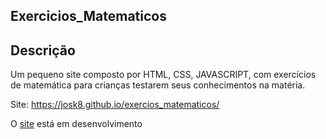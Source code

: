 ## Exercicios_Matematicos

## Descrição

Um pequeno site composto por HTML, CSS, JAVASCRIPT, com exercícios de matemática para crianças testarem seus conhecimentos na matéria.

Site: https://josk8.github.io/exercios_matematicos/

O [site](https://josk8.github.io/exercios_matematicos/) está em desenvolvimento


